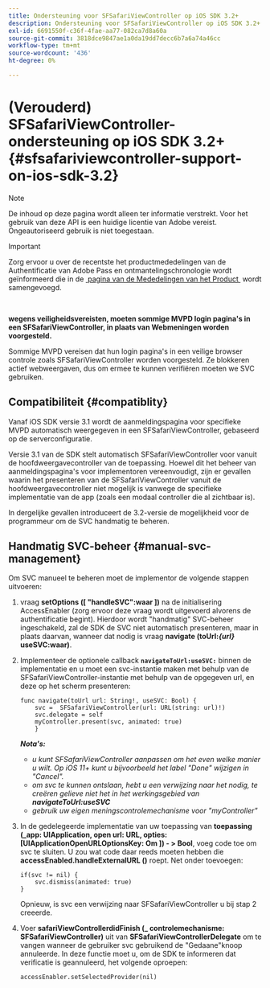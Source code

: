 ```yaml
---
title: Ondersteuning voor SFSafariViewController op iOS SDK 3.2+
description: Ondersteuning voor SFSafariViewController op iOS SDK 3.2+
exl-id: 6691550f-c36f-4fae-aa77-082ca7d8a60a
source-git-commit: 3818dce9847ae1a0da19dd7decc6b7a6a74a46cc
workflow-type: tm+mt
source-wordcount: '436'
ht-degree: 0%

---
```


# (Verouderd) SFSafariViewController-ondersteuning op iOS SDK 3.2+ {#sfsafariviewcontroller-support-on-ios-sdk-3.2}

>[!NOTE]
>
>De inhoud op deze pagina wordt alleen ter informatie verstrekt. Voor het gebruik van deze API is een huidige licentie van Adobe vereist. Ongeautoriseerd gebruik is niet toegestaan.

>[!IMPORTANT]
>
> Zorg ervoor u over de recentste het productmededelingen van de Authentificatie van Adobe Pass en ontmantelingschronologie wordt geïnformeerd die in de [&#x200B; pagina van de Mededelingen van het Product &#x200B;](/help/authentication/product-announcements.md) wordt samengevoegd.

</br>


**wegens veiligheidsvereisten, moeten sommige MVPD login pagina&#39;s in een SFSafariViewController, in plaats van Webmeningen worden voorgesteld.**

Sommige MVPD vereisen dat hun login pagina&#39;s in een veilige browser controle zoals SFSafariViewController worden voorgesteld. Ze blokkeren actief webweergaven, dus om ermee te kunnen verifiëren moeten we SVC gebruiken.

## Compatibiliteit {#compatiblity}

Vanaf iOS SDK versie 3.1 wordt de aanmeldingspagina voor specifieke MVPD automatisch weergegeven in een SFSafariViewController, gebaseerd op de serverconfiguratie.

Versie 3.1 van de SDK stelt automatisch SFSafariViewController voor vanuit de hoofdweergavecontroller van de toepassing. Hoewel dit het beheer van aanmeldingspagina&#39;s voor implementoren vereenvoudigt, zijn er gevallen waarin het presenteren van de SFSafariViewController vanuit de hoofdweergavecontroller niet mogelijk is vanwege de specifieke implementatie van de app (zoals een modaal controller die al zichtbaar is).

In dergelijke gevallen introduceert de 3.2-versie de mogelijkheid voor de programmeur om de SVC handmatig te beheren.

## Handmatig SVC-beheer {#manual-svc-management}

Om SVC manueel te beheren moet de implementor de volgende stappen uitvoeren:


1. vraag **setOptions ([ &quot;handleSVC&quot;:waar ])** na de initialisering AccessEnabler (zorg ervoor deze vraag wordt uitgevoerd alvorens de authentificatie begint). Hierdoor wordt &quot;handmatig&quot; SVC-beheer ingeschakeld, zal de SDK de SVC niet automatisch presenteren, maar in plaats daarvan, wanneer dat nodig is     vraag **navigate (toUrl:*{url}* useSVC:waar)**.

1. Implementeer de optionele callback **`navigateToUrl:useSVC:`** binnen de implementatie en u moet een svc-instantie maken met behulp van de SFSafariViewController-instantie met behulp van de opgegeven url, en deze op het scherm presenteren:

   ```obj-c
   func navigate(toUrl url: String!, useSVC: Bool) {
       svc =  SFSafariViewController(url: URL(string: url)!)
       svc.delegate = self
       myController.present(svc, animated: true)
       }
   ```

   ***Nota&#39;s:***

   - *u kunt SFSafariViewController aanpassen om het even welke manier u wilt. Op iOS 11+ kunt u bijvoorbeeld het label &quot;Done&quot; wijzigen in &quot;Cancel&quot;.*
   - *om svc te kunnen ontslaan, hebt u een verwijzing naar het nodig, te creëren gelieve niet het in het werkingsgebied van **navigateToUrl:useSVC***
   - *gebruik uw eigen meningscontrolemechanisme voor &quot;myController&quot;*


1. In de gedelegeerde implementatie van uw toepassing van **toepassing (\_app: UIApplication, open url: URL, opties: \[UIApplicationOpenURLOptionsKey: Om \]) - \> Bool**, voeg code toe om svc te sluiten. U zou wat code daar reeds moeten hebben die **accessEnabled.handleExternalURL ()** roept. Net onder toevoegen:

   ```obj-c
   if(svc != nil) {
       svc.dismiss(animated: true)
   }
   ```

   Opnieuw, is svc een verwijzing naar SFSafariViewController u bij stap 2 creeerde.


1. Voer **safariViewControllerdidFinish (\_ controlemechanisme: SFSafariViewController)** uit van **SFSafariViewControllerDelegate** om te vangen wanneer de gebruiker svc gebruikend de &quot;Gedaane&quot;knoop annuleerde. In deze functie moet u, om de SDK te informeren dat verificatie is geannuleerd, het volgende oproepen:

   ```obj-c
   accessEnabler.setSelectedProvider(nil)
   ```
